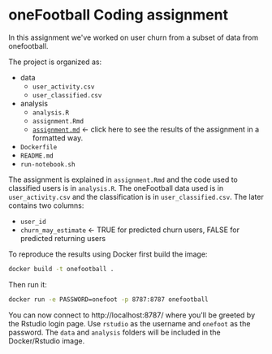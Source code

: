 # oneFootball Coding assignment


In this assignment we've worked on user churn from a subset of data from onefootball.

The project is organized as:

* data
    + `user_activity.csv`
    + `user_classified.csv`
* analysis
    + `analysis.R`
    + `assignment.Rmd`
    + [`assignment.md`](./analysis/assignment.md) <- click here to see the results of the assignment in a formatted way.
* `Dockerfile`
* `README.md`
* `run-notebook.sh`

The assignment is explained in `assignment.Rmd` and the code used to classified users is in `analysis.R`. The oneFootball data used is in `user_activity.csv` and the classification is in `user_classified.csv`. The later contains two columns:

* `user_id`
* `churn_may_estimate` <- TRUE for predicted churn users, FALSE for predicted returning users


To reproduce the results using Docker first build the image:

```bash
docker build -t onefootball .
```

Then run it:

```bash
docker run -e PASSWORD=onefoot -p 8787:8787 onefootball
```

You can now connect to http://localhost:8787/ where you'll be greeted by the Rstudio login page. Use `rstudio` as the username and `onefoot` as the password. The `data` and `analysis` folders will be included in the Docker/Rstudio image.


